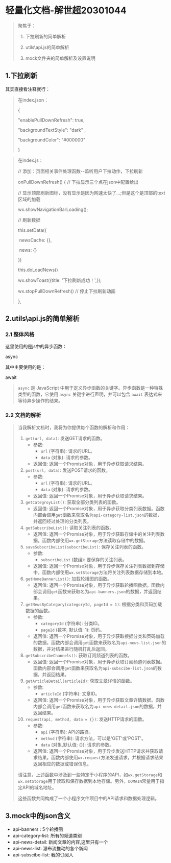 # 轻量化文档-解世超20301044

> 聚焦于：
>
> 1. 下拉刷新的简单解析
>
> 2. utils\api.js的简单解析
> 3. mock文件夹的简单解析及设置说明

## 1.下拉刷新

其实直接看注释就行：

> 在index.json：
>
> {
>
>  "enablePullDownRefresh": true,
>
>  "backgroundTextStyle": "dark" ,
>
>  "backgroundColor": "#000000"
>
> }

> 在index.js：
>
>   // 添加：页面相关事件处理函数--监听用户下拉动作，下拉刷新
>
>   onPullDownRefresh() { // 下拉显示三个点在json中配置给出
>
>    // 显示顶部刷新图标，没有显示是因为网速太快了...;但是这个是顶部的text区域的加载
>
>    wx.showNavigationBarLoading(); 
>
>    // 刷新数据
>
>    this.setData({
>
> ​     newsCache: {},
>
> ​     news: {}
>
>    })
>
>    this.doLoadNews()
>
>    wx.showToast({title: '下拉刷新成功！',});
>
>    wx.stopPullDownRefresh() // 停止下拉刷新动画
>
>  },

## 2.utils\api.js的简单解析

### 2.1 整体风格

这里使用的是js中的异步函数：

async

其中主要使用的是：

await

> `async` 是 JavaScript 中用于定义异步函数的关键字。异步函数是一种特殊类型的函数，它使用 `async` 关键字进行声明，并可以包含 `await` 表达式来等待异步操作的结果。

### 2.2 文档的解析

> 当我解析文档时，我将为你提供每个函数的解析和作用：
>
> 1. `get(url, data)`: 发送GET请求的函数。
>    - 参数:
>      - `url` (字符串): 请求的URL。
>      - `data` (对象): 请求的参数。
>    - 返回值: 返回一个Promise对象，用于异步获取请求结果。
> 2. `post(url, data)`: 发送POST请求的函数。
>    - 参数:
>      - `url` (字符串): 请求的URL。
>      - `data` (对象): 请求的参数。
>    - 返回值: 返回一个Promise对象，用于异步获取请求结果。
> 3. `getCategroyList()`: 获取全部分类列表的函数。
>    - 返回值: 返回一个Promise对象，用于异步获取分类列表数据。函数内部会调用`get`函数来获取名为`api-category-list.json`的数据，并返回经过处理的分类列表。
> 4. `getSubscribeList()`: 读取关注列表的函数。
>    - 返回值: 返回一个Promise对象，用于异步获取存储中的关注列表数据。函数内部使用`wx.getStorage`方法读取存储中的数据。
> 5. `saveSubscribeList(subscribeList)`: 保存关注列表的函数。
>    - 参数:
>      - `subscribeList` (数组): 要保存的关注列表。
>    - 返回值: 返回一个Promise对象，用于异步保存关注列表数据到存储中。函数内部使用`wx.setStorage`方法将关注列表数据存储到本地。
> 6. `getHomeBannerList()`: 加载轮播图的函数。
>    - 返回值: 返回一个Promise对象，用于异步获取轮播图数据。函数内部会调用`get`函数来获取名为`api-banners.json`的数据，并返回结果。
> 7. `getNewsByCategory(categoryId, pageId = 1)`: 根据分类和页码加载数据的函数。
>    - 参数:
>      - `categoryId` (字符串): 分类ID。
>      - `pageId` (数字, 默认值: 1): 页码。
>    - 返回值: 返回一个Promise对象，用于异步获取根据分类和页码加载的数据。函数内部会调用`get`函数来获取名为`api-news-list.json`的数据，并对结果进行随机打乱后返回。
> 8. `getSubscribeChannels()`: 获取订阅频道列表的函数。
>    - 返回值: 返回一个Promise对象，用于异步获取订阅频道列表数据。函数内部会调用`get`函数来获取名为`api-subscibe-list.json`的数据，并返回结果。
> 9. `getArticleDetail(articleId)`: 获取文章详情的函数。
>    - 参数:
>      - `articleId` (字符串): 文章ID。
>    - 返回值: 返回一个Promise对象，用于异步获取文章详情数据。函数内部会调用`get`函数来获取名为`api-news-detail.json`的数据，并返回结果。
> 10. `request(api, method, data = {})`: 发送HTTP请求的函数。
>     - 参数:
>       - `api` (字符串): API的路径。
>       - `method` (字符串): 请求方法，可以是'GET'或'POST'。
>       - `data` (对象,默认值: {}): 请求的参数。
>     - 返回值: 返回一个Promise对象，用于异步发送HTTP请求并获取请求结果。函数内部使用`wx.request`方法发送请求，并根据请求结果返回相应的数据或错误信息。
>
> 请注意，上述函数中涉及到一些特定于小程序的API，如`wx.getStorage`和`wx.setStorage`用于读取和保存数据到本地存储。另外，`DOMAIN`常量用于指定API的域名地址。
>
> 这些函数共同构成了一个小程序文件项目中的API请求和数据处理逻辑。

## 3.mock中的json含义

- api-banners : 5个轮播图
- api-category-list: 所有的频道类别
- api-news-detail: 新闻文章的内容,这里只有一个
- api-news-list: 瀑布流推动的各个新闻
- api-subscibe-list: 我的订阅人